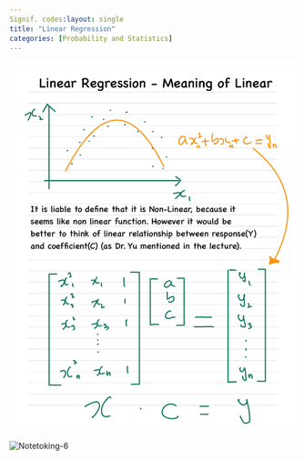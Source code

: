 ```yaml
---
Signif. codes:layout: single
title: "Linear Regression"
categories: [Probability and Statistics]
---
```




![Notetoking-5](../../images/2022-09-15-Regression/Notetoking-5.jpg)

![Notetoking-6](../../../../../Downloads/Notetoking-6.jpg)
